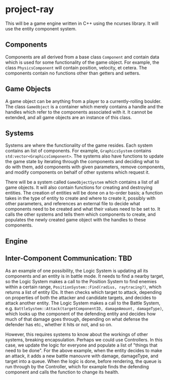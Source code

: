 project-ray
===========
This will be a game engine written in C++ using the ncurses library. It will use the entity component system.

Components
----------
Components are all derived from a base class `Component` and contain data which is used for some functionality of the game object. For example, the class `PhysicsComponent` will contain position, velocity, et cetera. The components contain no functions other than getters and setters.

Game Objects
------------
A game object can be anything from a player to a currently-rolling boulder. The class `GameObject` is a container which merely contains a handle and the handles which refer to the components associated with it. It cannot be extended, and all game objects are an instance of this class.

Systems
-------
Systems are where the functionality of the game resides. Each system contains an list of components. For example, `GraphicsSystem` contains `std:vector<GraphicsComponent>`. The systems also have functions to update the game state by iterating through the components and deciding what to do with them, add components with given parameters, remove components, and modify components on behalf of other systems which request it.

There will be a system called `GameObjectSystem` which contains a list of all game objects. It will also contain functions for creating and destroying entities. The creation of entities will be done on a to-order basis; a function takes in the type of entity to create and where to create it, possibly with other parameters, and references an external file to decide what components need to be created and what their values need to be set to. It calls the other systems and tells them which components to create, and populates the newly created game object with the handles to these components.

Engine
------

Inter-Component Communication: TBD
----------------------------------
As an example of one possibility, the Logic System is updating all its components and an entity is in battle mode. It needs to find a nearby target, so the Logic System makes a call to the Position System to find enemies within a certain range, `PositionSystem::Find(radius, raytracing?)`, which returns a list of entity IDs. It then checks which target to attack, depending on properties of both the attacker and candidate targets, and decides to attack another entity. The Logic System makes a call to the Battle System, e.g. `BattleSystem::Attack(targetComponentID, damageAmount, damageType)`, which looks up the component of the defending entity and decides how much of that damage goes through, depending on what defense the defender has etc., whether it hits or not, and so on.

However, this requires systems to know about the workings of other systems, breaking encapsulation. Perhaps we could use Controllers. In this case, we update the logic for everyone and populate a list of "things that need to be done". For the above example, when the entity decides to make an attack, it adds a new battle manouvre with damage, damageType, and target into a queue. When the logic is done, before rendering, the queue is run through by the Controller, which for example finds the defending component and calls the function to change its health.




